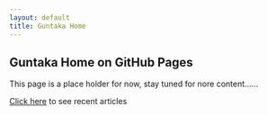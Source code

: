 ```yaml
---
layout: default
title: Guntaka Home
---
```

## Guntaka Home on GitHub Pages

This page is a place holder for now, stay tuned for nore content......

[Click here](/news/) to see recent articles